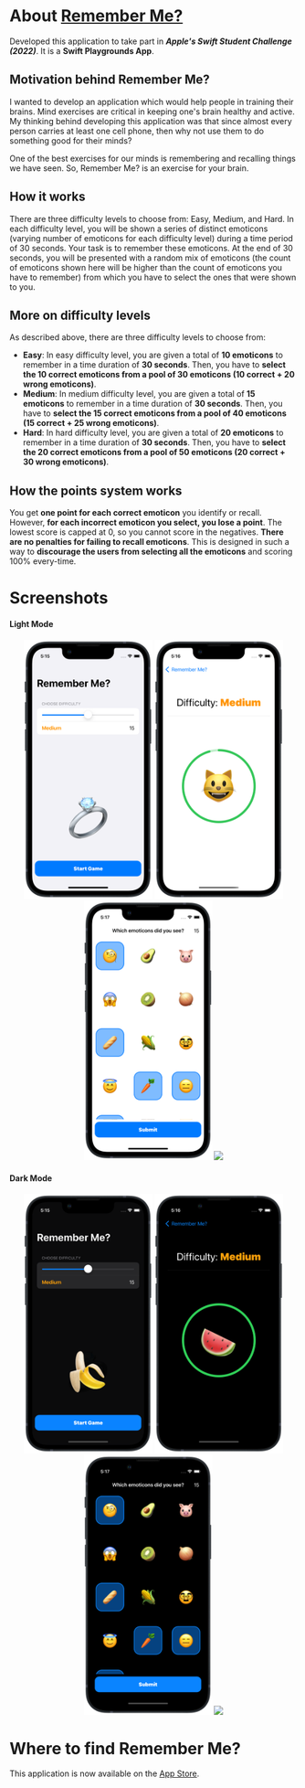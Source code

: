 # About [Remember Me?](https://apps.apple.com/us/app/remember-me/id1627908191?itsct=apps_box_link&itscg=30200)

Developed this application to take part in ***Apple's Swift Student Challenge (2022)***. It is a **Swift Playgrounds App**. 

## Motivation behind Remember Me?

I wanted to develop an application which would help people in training their brains. Mind exercises are critical in keeping one's brain healthy and active. My thinking behind developing this application was that since almost every person carries at least one cell phone, then why not use them to do something good for their minds?

One of the best exercises for our minds is remembering and recalling things we have seen. So, Remember Me? is an exercise for your brain.

## How it works

There are three difficulty levels to choose from: Easy, Medium, and Hard. In each difficulty level, you will be shown a series of distinct emoticons (varying number of emoticons for each difficulty level) during a time period of 30 seconds. Your task is to remember these emoticons. At the end of 30 seconds, you will be presented with a random mix of emoticons (the count of emoticons shown here will be higher than the count of emoticons you have to remember) from which you have to select the ones that were shown to you.

## More on difficulty levels

As described above, there are three difficulty levels to choose from:

- **Easy**: In easy difficulty level, you are given a total of **10 emoticons** to remember in a time duration of **30 seconds**. Then, you have to **select the 10 correct emoticons from a pool of 30 emoticons (10 correct + 20 wrong emoticons)**.
- **Medium**: In medium difficulty level, you are given a total of **15 emoticons** to remember in a time duration of **30 seconds**. Then, you have to **select the 15 correct emoticons from a pool of 40 emoticons (15 correct + 25 wrong emoticons)**.
- **Hard**: In hard difficulty level, you are given a total of **20 emoticons** to remember in a time duration of **30 seconds**. Then, you have to **select the 20 correct emoticons from a pool of 50 emoticons (20 correct + 30 wrong emoticons)**.

## How the points system works

You get **one point for each correct emoticon** you identify or recall. However, **for each incorrect emoticon you select, you lose a point**. The lowest score is capped at 0, so you cannot score in the negatives. **There are no penalties for failing to recall emoticons**. This is designed in such a way to **discourage the users from selecting all the emoticons** and scoring 100% every-time.

# Screenshots

#### Light Mode
<p align="center">
  <img src="https://github.com/rishikdev/Images/blob/main/Remember%20Me%3F/iPhone/Light/Home.png" width="225"/>
  <img src="https://github.com/rishikdev/Images/blob/main/Remember%20Me%3F/iPhone/Light/Game.png" width="225"/>
  <img src="https://github.com/rishikdev/Images/blob/main/Remember%20Me%3F/iPhone/Light/Question.png" width="225"/>
  <img src="https://github.com/rishikdev/Images/blob/main/Remember%20Me%3F/iPhone/Light/Score.gif" width="225"/>
</p>

#### Dark Mode
<p align="center">
  <img src="https://github.com/rishikdev/Images/blob/main/Remember%20Me%3F/iPhone/Dark/Home.png" width="225"/>
  <img src="https://github.com/rishikdev/Images/blob/main/Remember%20Me%3F/iPhone/Dark/Game.png" width="225"/>
  <img src="https://github.com/rishikdev/Images/blob/main/Remember%20Me%3F/iPhone/Dark/Question.png" width="225"/>
  <img src="https://github.com/rishikdev/Images/blob/main/Remember%20Me%3F/iPhone/Dark/Score.gif" width="225"/>
</p>

# Where to find Remember Me?

This application is now available on the [App Store](https://apps.apple.com/us/app/remember-me/id1627908191?itsct=apps_box_link&itscg=30200).
